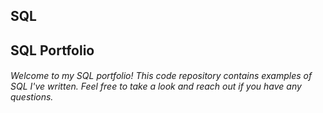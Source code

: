 
## SQL
## SQL Portfolio 
###### Welcome to my SQL portfolio! This code repository contains examples of SQL I've written. Feel free to take a look and reach out if you have any questions.
